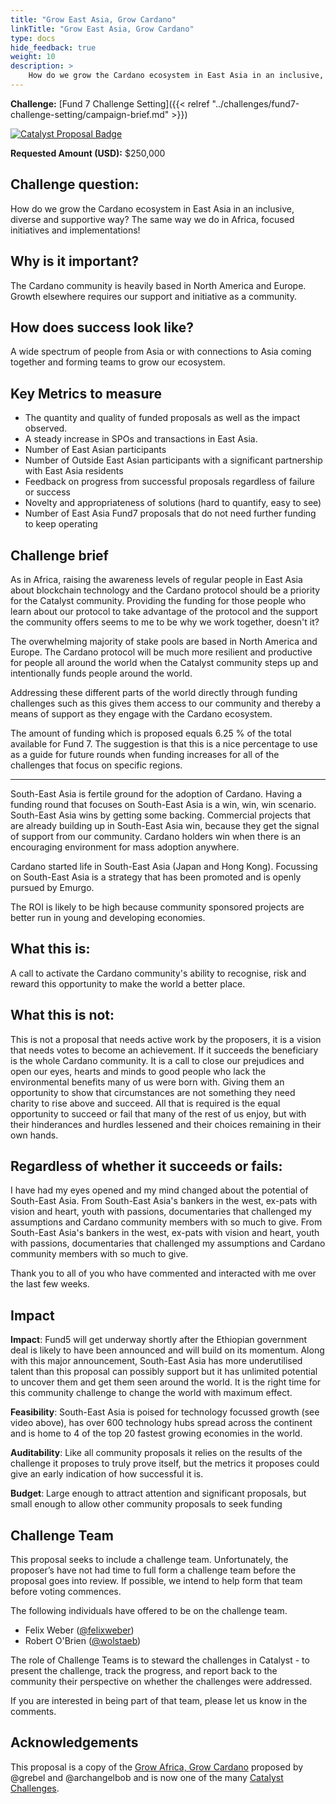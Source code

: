 ```yaml
---
title: "Grow East Asia, Grow Cardano"
linkTitle: "Grow East Asia, Grow Cardano"
type: docs
hide_feedback: true
weight: 10
description: >
    How do we grow the Cardano ecosystem in East Asia in an inclusive, diverse and supportive way? The same way we do in Africa, focused initiatives and implementations!
---
```

**Challenge:** [Fund 7 Challenge Setting]({{< relref "../challenges/fund7-challenge-setting/campaign-brief.md" >}})

[![Catalyst Proposal Badge](https://img.shields.io/badge/Proposal-Catalyst-blue)](https://cardano.ideascale.com/a/dtd/Grow-Southeast-Asia-Grow-Cardano/367250-48088)

**Requested Amount (USD):** $250,000

## Challenge question:
How do we grow the Cardano ecosystem in East Asia in an inclusive, diverse and supportive way? The same way we do in Africa, focused initiatives and implementations!

## Why is it important?
The Cardano community is heavily based in North America and Europe. Growth elsewhere requires our support and initiative as a community.

## How does success look like?
A wide spectrum of people from Asia or with connections to Asia coming together and forming teams to grow our ecosystem.

## Key Metrics to measure

- The quantity and quality of funded proposals as well as the impact observed.
- A steady increase in SPOs and transactions in East Asia.
- Number of East Asian participants
- Number of Outside East Asian participants with a significant partnership with East Asia residents
- Feedback on progress from successful proposals regardless of failure or success
- Novelty and appropriateness of solutions (hard to quantify, easy to see)
- Number of East Asia Fund7 proposals that do not need further funding to keep operating

## Challenge brief

As in Africa, raising the awareness levels of regular people in East Asia about blockchain technology and the Cardano protocol should be a priority for the Catalyst community. Providing the funding for those people who learn about our protocol to take advantage of the protocol and the support the community offers seems to me to be why we work together, doesn't it?

The overwhelming majority of stake pools are based in North America and Europe. The Cardano protocol will be much more resilient and productive for people all around the world when the Catalyst community steps up and intentionally funds people around the world.

Addressing these different parts of the world directly through funding challenges such as this gives them access to our community and thereby a means of support as they engage with the Cardano ecosystem.

The amount of funding which is proposed equals 6.25 % of the total available for Fund 7. The suggestion is that this is a nice percentage to use as a guide for future rounds when funding increases for all of the challenges that focus on specific regions.

---

South-East Asia is fertile ground for the adoption of Cardano.
Having a funding round that focuses on South-East Asia is a win, win, win scenario. South-East Asia wins by getting some backing. Commercial projects that are already building up in South-East Asia win, because they get the signal of support from our community. Cardano holders win when there is an encouraging environment for mass adoption anywhere.

Cardano started life in South-East Asia (Japan and Hong Kong). Focussing on South-East Asia is a strategy that has been promoted and is openly pursued by Emurgo.

The ROI is likely to be high because community sponsored projects are better run in young and developing economies.


## What this is:

A call to activate the Cardano community's ability to recognise, risk and reward this opportunity to make the world a better place.

## What this is not:

This is not a proposal that needs active work by the proposers, it is a vision that needs votes to become an achievement. If it succeeds the beneficiary is the whole Cardano community. It is a call to close our prejudices and open our eyes, hearts and minds to good people who lack the environmental benefits many of us were born with. Giving them an opportunity to show that circumstances are not something they need charity to rise above and succeed. All that is required is the equal opportunity to succeed or fail that many of the rest of us enjoy, but with their hinderances and hurdles lessened and their choices remaining in their own hands.

## Regardless of whether it succeeds or fails:

I have had my eyes opened and my mind changed about the potential of South-East Asia. From South-East Asia's bankers in the west, ex-pats with vision and heart, youth with passions, documentaries that challenged my assumptions and Cardano community members with so much to give. From South-East Asia's bankers in the west, ex-pats with vision and heart, youth with passions, documentaries that challenged my assumptions and Cardano community members with so much to give.

Thank you to all of you who have commented and interacted with me over the last few weeks.

## Impact

**Impact**: Fund5 will get underway shortly after the Ethiopian government deal is likely to have been announced and will build on its momentum. Along with this major announcement, South-East Asia has more underutilised talent than this proposal can possibly support but it has unlimited potential to uncover them and get them seen around the world. It is the right time for this community challenge to change the world with maximum effect.

**Feasibility**: South-East Asia is poised for technology focussed growth (see video above), has over 600 technology hubs spread across the continent and is home to 4 of the top 20 fastest growing economies in the world.

**Auditability**: Like all community proposals it relies on the results of the challenge it proposes to truly prove itself, but the metrics it proposes could give an early indication of how successful it is.

**Budget**: Large enough to attract attention and significant proposals, but small enough to allow other community proposals to seek funding

## Challenge Team

This proposal seeks to include a challenge team. Unfortunately, the proposer’s have not had time to full form a challenge team before the proposal goes into review. If possible, we intend to help form that team before voting commences.

The following individuals have offered to be on the challenge team.

- Felix Weber ([@felixweber](https://cardano.ideascale.com/a/pmd/3077912-48088?)) 
- Robert O'Brien ([@wolstaeb](https://cardano.ideascale.com/a/pmd/3056857-48088?))

The role of Challenge Teams is to steward the challenges in Catalyst - to present the challenge, track the progress, and report back to the community their perspective on whether the challenges were addressed. 

If you are interested in being part of that team, please let us know in the comments.
## Acknowledgements

This proposal is a copy of the [Grow Africa, Grow Cardano](https://cardano.ideascale.com/a/dtd/Grow-Africa-Grow-Cardano/333079-48088) proposed by @grebel and @archangelbob and is now one of the many [Catalyst Challenges](https://cardano.ideascale.com/a/campaign-home/26108).